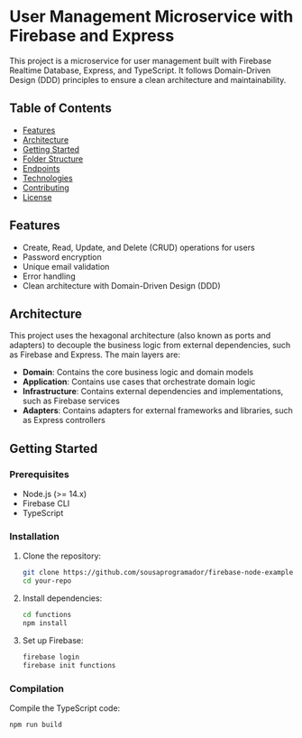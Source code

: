 # User Management Microservice with Firebase and Express

This project is a microservice for user management built with Firebase Realtime Database, Express, and TypeScript. It follows Domain-Driven Design (DDD) principles to ensure a clean architecture and maintainability.

## Table of Contents

- [Features](#features)
- [Architecture](#architecture)
- [Getting Started](#getting-started)
- [Folder Structure](#folder-structure)
- [Endpoints](#endpoints)
- [Technologies](#technologies)
- [Contributing](#contributing)
- [License](#license)

## Features

- Create, Read, Update, and Delete (CRUD) operations for users
- Password encryption
- Unique email validation
- Error handling
- Clean architecture with Domain-Driven Design (DDD)

## Architecture

This project uses the hexagonal architecture (also known as ports and adapters) to decouple the business logic from external dependencies, such as Firebase and Express. The main layers are:

- **Domain**: Contains the core business logic and domain models
- **Application**: Contains use cases that orchestrate domain logic
- **Infrastructure**: Contains external dependencies and implementations, such as Firebase services
- **Adapters**: Contains adapters for external frameworks and libraries, such as Express controllers

## Getting Started

### Prerequisites

- Node.js (>= 14.x)
- Firebase CLI
- TypeScript

### Installation

1. Clone the repository:

   ```sh
   git clone https://github.com/sousaprogramador/firebase-node-example.git
   cd your-repo
   ```

2. Install dependencies:

   ```sh
   cd functions
   npm install
   ```

3. Set up Firebase:

   ```sh
   firebase login
   firebase init functions
   ```

### Compilation

Compile the TypeScript code:

```sh
npm run build
```
